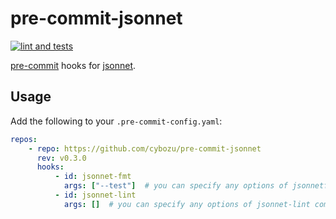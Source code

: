 # pre-commit-jsonnet
[![lint and tests](https://github.com/cybozu/pre-commit-jsonnet/actions/workflows/lint_and_tests.yml/badge.svg)](https://github.com/cybozu/pre-commit-jsonnet/actions/workflows/lint_and_tests.yml)

[pre-commit](https://pre-commit.com/) hooks for [jsonnet](https://jsonnet.org/).


## Usage

Add the following to your `.pre-commit-config.yaml`:

```yaml
repos:
    - repo: https://github.com/cybozu/pre-commit-jsonnet
      rev: v0.3.0
      hooks:
          - id: jsonnet-fmt
            args: ["--test"]  # you can specify any options of jsonnetfmt command
          - id: jsonnet-lint
            args: []  # you can specify any options of jsonnet-lint command
```
